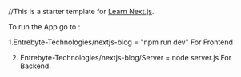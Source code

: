 //This is a starter template for [Learn Next.js](https://nextjs.org/learn).

To run the App go to :

1.Entrebyte-Technologies/nextjs-blog = "npm run dev" 
For Frontend 


2. Entrebyte-Technologies/nextjs-blog/Server = node server.js
For Backend.
